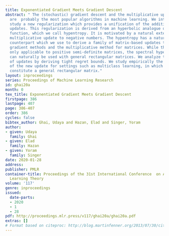 ```yaml
---
title: Exponentiated Gradient Meets Gradient Descent
abstract: " The (stochastic) gradient descent and the multiplicative update method
  are  probably the most popular algorithms in machine learning. We introduce and
  study a new regularization which provides a unification of the additive and multiplicative
  updates. This regularization is derived from an hyperbolic analogue of the entropy
  function, which we call hypentropy. It is motivated by a natural extension of the
  multiplicative update to negative numbers. The hypentropy has a natural spectral
  counterpart which we use to derive a family of matrix-based updates that bridge
  gradient methods and the multiplicative method for matrices. While the latter is
  only applicable to positive semi-definite matrices, the spectral hypentropy method
  can naturally be used with general rectangular matrices. We analyze the new family
  of updates by deriving tight regret bounds. We study empirically the applicability
  of the new update for settings such as multiclass learning, in which the parameters
  constitute a general rectangular matrix."
layout: inproceedings
series: Proceedings of Machine Learning Research
id: ghai20a
month: 0
tex_title: Exponentiated Gradient Meets Gradient Descent
firstpage: 386
lastpage: 407
page: 386-407
order: 386
cycles: false
bibtex_author: Ghai, Udaya and Hazan, Elad and Singer, Yoram
author:
- given: Udaya
  family: Ghai
- given: Elad
  family: Hazan
- given: Yoram
  family: Singer
date: 2020-01-28
address: 
publisher: PMLR
container-title: Proceedings of the 31st International Conference  on Algorithmic
  Learning Theory
volume: '117'
genre: inproceedings
issued:
  date-parts:
  - 2020
  - 1
  - 28
pdf: http://proceedings.mlr.press/v117/ghai20a/ghai20a.pdf
extras: []
# Format based on citeproc: http://blog.martinfenner.org/2013/07/30/citeproc-yaml-for-bibliographies/
---
```

